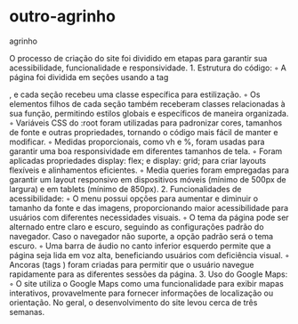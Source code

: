 # outro-agrinho
agrinho

O processo de criação do site foi dividido em etapas para garantir sua acessibilidade, funcionalidade e responsividade.
    1. Estrutura do código:
        ◦ A página foi dividida em seções usando a tag <section>, e cada seção recebeu uma classe específica para estilização.
        ◦ Os elementos filhos de cada seção também receberam classes relacionadas à sua função, permitindo estilos globais e específicos de maneira organizada.
        ◦ Variáveis CSS do :root foram utilizadas para padronizar cores, tamanhos de fonte e outras propriedades, tornando o código mais fácil de manter e modificar.
        ◦ Medidas proporcionais, como vh e %, foram usadas para garantir uma boa responsividade em diferentes tamanhos de tela.
        ◦ Foram aplicadas propriedades display: flex; e display: grid; para criar layouts flexíveis e alinhamentos eficientes.
        ◦ Media queries foram empregadas para garantir um layout responsivo em dispositivos móveis (mínimo de 500px de largura) e em tablets (mínimo de 850px).
    2. Funcionalidades de acessibilidade:
        ◦ O menu possui opções para aumentar e diminuir o tamanho da fonte e das imagens, proporcionando maior acessibilidade para usuários com diferentes necessidades visuais.
        ◦ O tema da página pode ser alternado entre claro e escuro, seguindo as configurações padrão do navegador. Caso o navegador não suporte, a opção padrão será o tema escuro.
        ◦ Uma barra de áudio no canto inferior esquerdo permite que a página seja lida em voz alta, beneficiando usuários com deficiência visual.
        ◦ Ancoras (tags <a>) foram criadas para permitir que o usuário navegue rapidamente para as diferentes sessões da página.
    3. Uso do Google Maps:
        ◦ O site utiliza o Google Maps como uma funcionalidade para exibir mapas interativos, provavelmente para fornecer informações de localização ou orientação.
No geral, o desenvolvimento do site levou cerca de três semanas.
